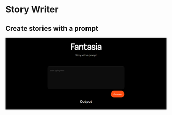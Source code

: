 # Story Writer
## Create stories with a prompt
![alt text](https://github.com/Aarthi0705/Story-writer/blob/main/Screenshot%20(385).png?raw=true)

